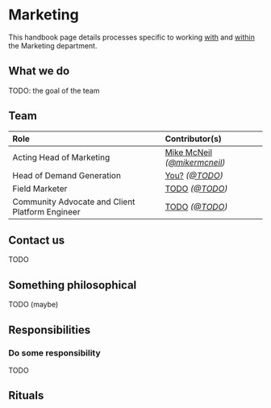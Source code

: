 # Marketing
This handbook page details processes specific to working [with](#contact-us) and [within](#responsibilities) the Marketing department.

## What we do
TODO: the goal of the team

## Team

| Role                                            | Contributor(s)
|:------------------------------------------------|:----------------------------------------------------------------------|
| Acting Head of Marketing                        | [Mike McNeil](https://www.linkedin.com/in/mikermcneil) _([@mikermcneil](https://github.com/mikermcneil))_
| Head of Demand Generation                       | [You?](https://fleetdm.com/handbook/company#open-positions) _([@TODO](https://github.com/TODO))_
| Field Marketer                                  | [TODO](TODO) _([@TODO](https://github.com/TODO))_
| Community Advocate and Client Platform Engineer | [TODO](TODO) _([@TODO](https://github.com/TODO))_


## Contact us
TODO

## Something philosophical
TODO (maybe)

## Responsibilities

### Do some responsibility
TODO

## Rituals

<rituals :rituals="rituals['handbook/community/rituals.yml']"></rituals>


<meta name="maintainedBy" value="mikermcneil">
<meta name="title" value="🫧 Marketing">







<!-- TODO: Sam before merging deal with creating the stubs from this: https://gist.github.com/mikermcneil/d8ffd8849a5e9da722448c9712b1e9c0 -->

<!-- TODO: Slightly later, in another PR, finish processing this: https://gist.github.com/mikermcneil/d8ffd8849a5e9da722448c9712b1e9c0 -->
